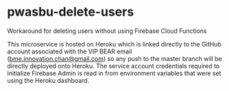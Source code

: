 # pwasbu-delete-users
Workaround for deleting users without using Firebase Cloud Functions


This microservice is hosted on Heroku which is linked directly to the GitHub account associated with the VIP BEAR email (bme.innovation.chan@gmail.com) so any push to the master branch will be directly deployed onto Heroku. The service account credentials required to initialize Firebase Admin is read in from environment variables that were set using the Heroku dashboard.
